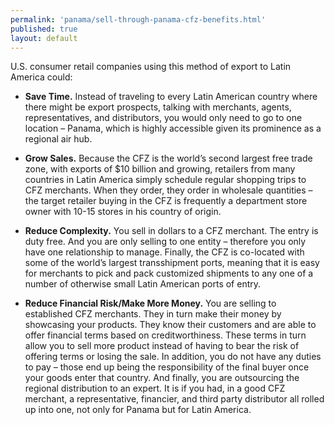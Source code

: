 ```yaml
--- 
permalink: 'panama/sell-through-panama-cfz-benefits.html' 
published: true 
layout: default
---
```

U.S. consumer retail companies using this method of export to Latin America could:

* **Save Time.** Instead of traveling to every Latin American country where there might be export prospects, talking with merchants, agents, representatives, and distributors, you would only need to go to one location – Panama, which is highly accessible given its prominence as a regional air hub.

* **Grow Sales.** Because the CFZ is the world’s second largest free trade zone, with exports of $10 billion and growing, retailers from many countries in Latin America simply schedule regular shopping trips to CFZ merchants. When they order, they order in wholesale quantities – the target retailer buying in the CFZ is frequently a department store owner with 10-15 stores in his country of origin.

* **Reduce Complexity.** You sell in dollars to a CFZ merchant. The entry is duty free. And you are only selling to one entity – therefore you only have one relationship to manage. Finally, the CFZ is co-located with some of the world’s largest transshipment ports, meaning that it is easy for merchants to pick and pack customized shipments to any one of a number of otherwise small Latin American ports of entry.
 	
* **Reduce Financial Risk/Make More Money.** You are selling to established CFZ merchants. They in turn make their money by showcasing your products. They know their customers and are able to offer financial terms based on creditworthiness. These terms in turn allow you to sell more product instead of having to bear the risk of offering terms or losing the sale. In addition, you do not have any duties to pay – those end up being the responsibility of the final buyer once your goods enter that country. And finally, you are outsourcing the regional distribution to an expert. It is if you had, in a good CFZ merchant, a representative, financier, and third party distributor all rolled up into one, not only for Panama but for Latin America.

